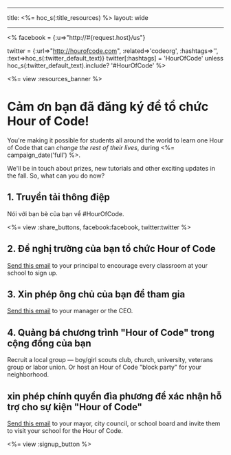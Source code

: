 * * *

title: <%= hoc_s(:title_resources) %> layout: wide

* * *

<% facebook = {:u=>"http://#{request.host}/us"}

twitter = {:url=>"http://hourofcode.com", :related=>'codeorg', :hashtags=>'', :text=>hoc_s(:twitter_default_text)} twitter[:hashtags] = 'HourOfCode' unless hoc_s(:twitter_default_text).include? '#HourOfCode' %>

<%= view :resources_banner %>

# Cảm ơn bạn đã đăng ký để tổ chức Hour of Code!

You're making it possible for students all around the world to learn one Hour of Code that can *change the rest of their lives*, during <%= campaign_date('full') %>.

We'll be in touch about prizes, new tutorials and other exciting updates in the fall. So, what can you do now?

## 1. Truyền tải thông điệp

Nói với bạn bè của bạn về #HourOfCode.

<%= view :share_buttons, facebook:facebook, twitter:twitter %>

## 2. Đề nghị trường của bạn tổ chức Hour of Code

[Send this email](<%= resolve_url('/resources#email') %>) to your principal to encourage every classroom at your school to sign up.

## 3. Xin phép ông chủ của bạn để tham gia

[Send this email](<%= resolve_url('/resources#email') %>) to your manager or the CEO.

## 4. Quảng bá chương trình "Hour of Code" trong cộng đồng của bạn

Recruit a local group — boy/girl scouts club, church, university, veterans group or labor union. Or host an Hour of Code "block party" for your neighborhood.

## xin phép chính quyền đìa phương để xác nhận hỗ trợ cho sự kiện "Hour of Code"

[Send this email](<%= resolve_url('/resources#politicians') %>) to your mayor, city council, or school board and invite them to visit your school for the Hour of Code.

<%= view :signup_button %>